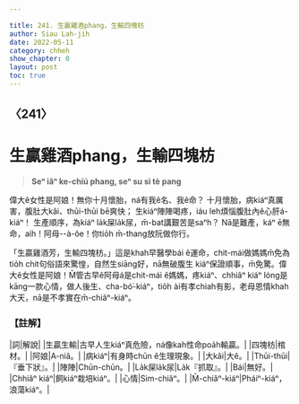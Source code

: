 ```yaml
---

title: 241. 生贏雞酒phang，生輸四塊枋
author: Siau Lah-jih
date: 2022-05-11
category: chheh
show_chapter: 0
layout: post
toc: true
---
```

  
## 〈241〉
# 生贏雞酒phang，生輸四塊枋
>**Seⁿ iâⁿ ke-chiú phang, seⁿ su sì tè pang**

偉大ê女性是阿娘！無你十月懷胎，ná有我ê名、我ê命？
十月懷胎，病kiáⁿ真厲害，腹肚大kâi、thūi-thūi bē爽快；
生kiáⁿ陣陣喝疼，iáu leh煩惱腹肚內ê心肝á-kiáⁿ！
生產順序，為kiáⁿ la̍k屎la̍k尿，m̄-bat講艱苦是saⁿh？
Nā是難產，káⁿ ē無命，aih！阿母--à-ôe！你tio̍h m̄-thang放阮做你行。

「生贏雞酒芳，生輸四塊枋。」這是khah早醫學bái ê運命，chit-mái做媽媽m̄免為tio̍h chit句俗語來驚惶，自然生siāng好，nā無破腹生 kiáⁿ保證順事，m̄免驚。偉大ê女性是阿娘！M̄管古早ê阿母á是chit-mái ê媽媽，疼kiáⁿ、chhiâⁿ kiáⁿ lóng是kāng一款心情，做人後生、cha-bó͘-kiáⁿ，tio̍h ài有孝chiah有影，老母恩情khah大天，nā是不孝實在m̄-chiâⁿ-kiáⁿ。

### 【註解】

|詞|解說|
|生贏生輸|古早人生kiáⁿ真危險，ná像kah性命poa̍h輸贏。|
|四塊枋|棺材。|
|阿娘|A-niâ。|
|病kiáⁿ|有身時chūn ê生理現象。|
|大kâi|大ê。|
|Thūi-thūi|『垂下狀』。|
|陣陣|Chūn-chūn。|
|La̍k屎la̍k尿|La̍k『抓取』。|
|Bái|無好。|
|Chhiâⁿ kiáⁿ|飼kiáⁿ栽培kiáⁿ。|
|心情|Sim-chiâⁿ。|
|M̄-chiâⁿ-kiáⁿ|Pháiⁿ-kiáⁿ，浪蕩kiáⁿ。|
